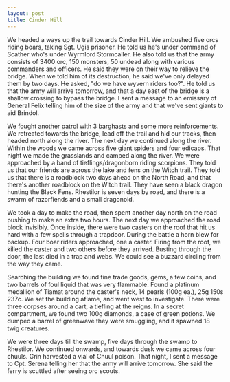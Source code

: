 ```yaml
---
layout: post
title: Cinder Hill
---
```

We headed a ways up the trail towards Cinder Hill. We ambushed five orcs riding boars, taking Sgt. Ugis prisoner. He told us he's under command of Scather who's under Wyrmlord Stormcaller. He also told us that the army consists of 3400 orc, 150 monsters, 50 undead along with various commanders and officers. He said they were on their way to relieve the bridge. When we told him of its destruction, he said we've only delayed them by two days. He asked, "do we have wyvern riders too?". He told us that the army will arrive tomorrow, and that a day east of the bridge is a shallow crossing to bypass the bridge. I sent a message to an emissary of General Felix telling him of the size of the army and that we've sent giants to aid Brindol.

We fought another patrol with 3 barghasts and some more reinforcements. We retreated towards the bridge, lead off the trail and hid our tracks, then headed north along the river. The next day we continued along the river. Within the woods we came across five giant spiders and four edicaps. That night we made the grasslands and camped along the river. We were approached by a band of tieflings/dragonborn riding scorpions. They told us that our friends are across the lake and fens on the Witch trail. They told us that there is a roadblock two days ahead on the North Road, and that there's another roadblock on the Witch trail. They have seen a black dragon hunting the Black Fens. Rhestilor is seven days by road, and there is a swarm of razorfiends and a small dragonoid.

We took a day to make the road, then spent another day north on the road pushing to make an extra two hours. The next day we approached the road block invisibly. Once inside, there were two casters on the roof that hit us hard with a few spells through a trapdoor. During the battle a horn blew for backup. Four boar riders approached, one a caster. Firing from the roof, we killed the caster and two others before they arrived. Busting through the door, the last died in a trap and webs. We could see a buzzard circling from the way they came.

Searching the building we found fine trade goods, gems, a few coins, and two barrels of foul liquid that was very flammable. Found a platinum medallion of Tiamat around the caster's neck, 14 pearls (100g ea.), 25g 150s 237c. We set the building aflame, and went west to investigate. There were three corpses around a cart, a tiefling at the reigns. In a secret compartment, we found two 100g diamonds, a case of green potions. We dumped a barrel of greenwave they were smuggling, and it spawned 18 twig creatures.

We were three days till the swamp, five days through the swamp to Rhestilor. We continued onwards, and towards dusk we came across four chuuls. Grin harvested a vial of Chuul poison. That night, I sent a message to Cpt. Serena telling her that the army will arrive tomorrow. She said the ferry is scuttled after seeing orc scouts.
